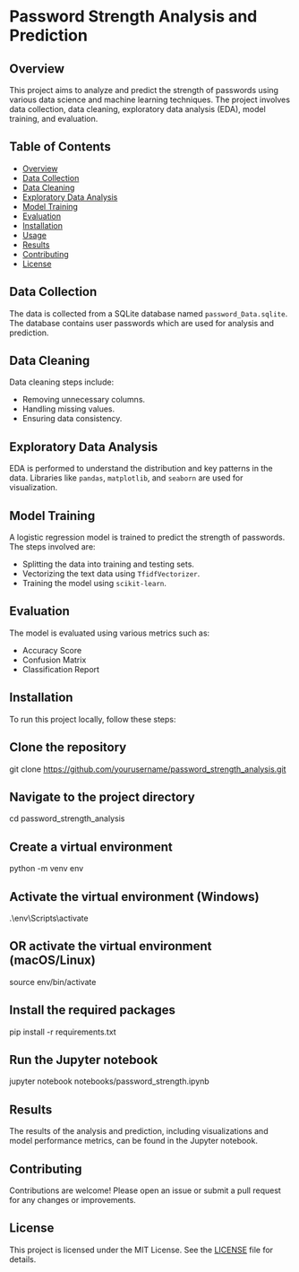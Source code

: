 # Password Strength Analysis and Prediction

## Overview

This project aims to analyze and predict the strength of passwords using various data science and machine learning techniques. The project involves data collection, data cleaning, exploratory data analysis (EDA), model training, and evaluation.

## Table of Contents

- [Overview](#overview)
- [Data Collection](#data-collection)
- [Data Cleaning](#data-cleaning)
- [Exploratory Data Analysis](#exploratory-data-analysis)
- [Model Training](#model-training)
- [Evaluation](#evaluation)
- [Installation](#installation)
- [Usage](#usage)
- [Results](#results)
- [Contributing](#contributing)
- [License](#license)

## Data Collection

The data is collected from a SQLite database named `password_Data.sqlite`. The database contains user passwords which are used for analysis and prediction.

## Data Cleaning

Data cleaning steps include:
- Removing unnecessary columns.
- Handling missing values.
- Ensuring data consistency.

## Exploratory Data Analysis

EDA is performed to understand the distribution and key patterns in the data. Libraries like `pandas`, `matplotlib`, and `seaborn` are used for visualization.

## Model Training

A logistic regression model is trained to predict the strength of passwords. The steps involved are:
- Splitting the data into training and testing sets.
- Vectorizing the text data using `TfidfVectorizer`.
- Training the model using `scikit-learn`.

## Evaluation

The model is evaluated using various metrics such as:
- Accuracy Score
- Confusion Matrix
- Classification Report

## Installation

To run this project locally, follow these steps:

## Clone the repository
git clone https://github.com/yourusername/password_strength_analysis.git

## Navigate to the project directory
cd password_strength_analysis

## Create a virtual environment
python -m venv env

## Activate the virtual environment (Windows)
.\env\Scripts\activate

## OR activate the virtual environment (macOS/Linux)
source env/bin/activate

## Install the required packages
pip install -r requirements.txt

## Run the Jupyter notebook
jupyter notebook notebooks/password_strength.ipynb

## Results

The results of the analysis and prediction, including visualizations and model performance metrics, can be found in the Jupyter notebook.

## Contributing

Contributions are welcome! Please open an issue or submit a pull request for any changes or improvements.

## License

This project is licensed under the MIT License. See the [LICENSE](LICENSE) file for details.

